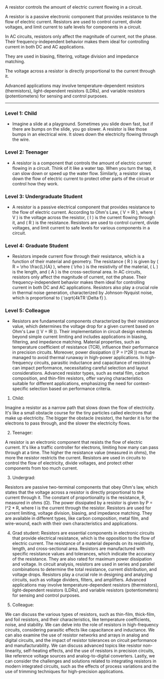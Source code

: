 A resistor controls the amount of electric current flowing in a circuit. 

A resistor is a passive electronic component that provides resistance to the flow of electric current. Resistors are used to control current, divide voltages, and limit current to safe levels for components in a circuit.

In AC circuits, resistors only affect the magnitude of current, not the phase. Their frequency-independent behavior makes them ideal for controlling current in both DC and AC applications. 

They are used in biasing, filtering, voltage division and impedance matching.

The voltage across a resistor is directly proportional to the current through it. 

Advanced applications may involve temperature-dependent resistors (thermistors), light-dependent resistors (LDRs), and variable resistors (potentiometers) for sensing and control purposes.

------------

### Level 1:  Child

- Imagine a slide at a playground. Sometimes you slide down fast, but if there are bumps on the slide, you go slower. A resistor is like those bumps in an electrical wire. It slows down the electricity flowing through the wire.

### Level 2:  Teenager

- A resistor is a component that controls the amount of electric current flowing in a circuit. Think of it like a water tap. When you turn the tap, it can slow down or speed up the water flow. Similarly, a resistor slows down the flow of electric current to protect other parts of the circuit or control how they work.

### Level 3: Undergraduate Student

- A resistor is a passive electrical component that provides resistance to the flow of electric current. According to Ohm's Law, \( V = IR \), where \( V \) is the voltage across the resistor, \( I \) is the current flowing through it, and \( R \) is the resistance. Resistors are used to control current, divide voltages, and limit current to safe levels for various components in a circuit.

### Level 4:  Graduate Student

- Resistors impede current flow through their resistance, which is a function of their material and geometry. The resistance \( R \) is given by \( R = \rho \frac{L}{A} \), where \( \rho \) is the resistivity of the material, \( L \) is the length, and \( A \) is the cross-sectional area. In AC circuits, resistors only affect the magnitude of current, not the phase. Their frequency-independent behavior makes them ideal for controlling current in both DC and AC applications. Resistors also play a crucial role in thermal noise generation, characterized by Johnson-Nyquist noise, which is proportional to \( \sqrt{4kTR \Delta f} \).

### Level 5:  Colleague

- Resistors are fundamental components characterized by their resistance value, which determines the voltage drop for a given current based on Ohm's Law (\( V = IR \)). Their implementation in circuit design extends beyond simple current limiting and includes applications in biasing, filtering, and impedance matching. Material properties, such as temperature coefficient of resistance (TCR), influence their performance in precision circuits. Moreover, power dissipation (\( P = I^2R \)) must be managed to avoid thermal runaway in high-power applications. In high-frequency circuits, parasitic inductance and capacitance of resistors can impact performance, necessitating careful selection and layout considerations. Advanced resistor types, such as metal film, carbon composition, and thin-film resistors, offer varying characteristics suitable for different applications, emphasizing the need for context-specific selection based on performance criteria.


1. Child:

Imagine a resistor as a narrow path that slows down the flow of electricity. It's like a small obstacle course for the tiny particles called electrons that make up electricity. The bigger the obstacle (resistor), the harder it is for the electrons to pass through, and the slower the electricity flows.

2. Teenager:

A resistor is an electronic component that resists the flow of electric current. It's like a traffic controller for electrons, limiting how many can pass through at a time. The higher the resistance value (measured in ohms), the more the resistor restricts the current. Resistors are used in circuits to control the flow of electricity, divide voltages, and protect other components from too much current.

3. Undergrad:

Resistors are passive two-terminal components that obey Ohm's law, which states that the voltage across a resistor is directly proportional to the current through it. The constant of proportionality is the resistance, R, measured in ohms (Ω). The power dissipated by a resistor is given by P = I^2 * R, where I is the current through the resistor. Resistors are used for current limiting, voltage division, biasing, and impedance matching. They are available in different types, like carbon composition, metal film, and wire-wound, each with their own characteristics and applications.

4. Grad student:
Resistors are essential components in electronic circuits that provide electrical resistance, which is the opposition to the flow of electric current. The resistance of a material depends on its resistivity, length, and cross-sectional area. Resistors are manufactured with specific resistance values and tolerances, which indicate the accuracy of the resistance. They are also rated for maximum power dissipation and voltage. In circuit analysis, resistors are used in series and parallel combinations to determine the total resistance, current distribution, and voltage drops. Resistors play a crucial role in designing and analyzing circuits, such as voltage dividers, filters, and amplifiers. Advanced applications may involve temperature-dependent resistors (thermistors), light-dependent resistors (LDRs), and variable resistors (potentiometers) for sensing and control purposes.

5. Colleague:

We can discuss the various types of resistors, such as thin-film, thick-film, and foil resistors, and their characteristics, like temperature coefficients, noise, and stability. We can delve into the role of resistors in high-frequency circuits, considering parasitic effects like capacitance and inductance. We can also examine the use of resistor networks and arrays in analog and digital circuits, and the impact of resistor tolerances on circuit performance and manufacturability. We can discuss advanced topics like resistor non-linearity, self-heating effects, and the use of resistors in precision circuits, like reference voltage sources and analog-to-digital converters. Lastly, we can consider the challenges and solutions related to integrating resistors in modern integrated circuits, such as the effects of process variations and the use of trimming techniques for high-precision applications.
